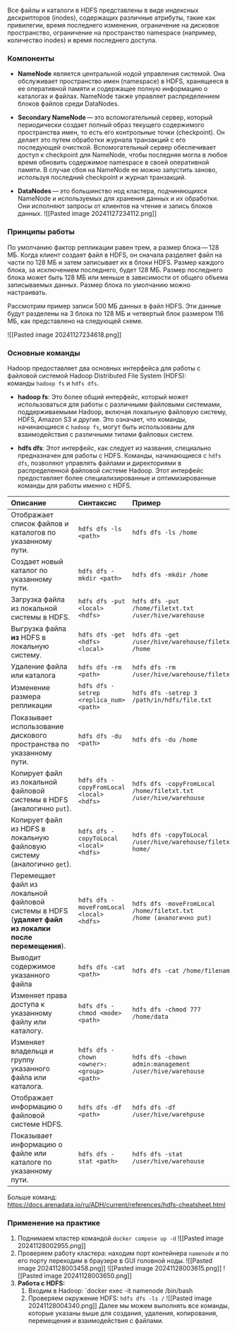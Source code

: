 Все файлы и каталоги в HDFS представлены в виде индексных дескрипторов (inodes), содержащих различные атрибуты, такие как привилегии, время последнего изменения, ограничение на дисковое пространство, ограничение на пространство namespace (например, количество inodes) и время последнего доступа.
### Компоненты

- **NameNode** является центральной нодой управления системой. Она обслуживает пространство имен (namespace) в HDFS, хранящееся в ее оперативной памяти и содержащее полную информацию о каталогах и файлах. NameNode также управляет распределением блоков файлов среди DataNodes.

- **Secondary NameNode** — это вспомогательный сервер, который периодически создает полный образ текущего содержимого пространства имен, то есть его контрольные точки (checkpoint). Он делает это путем обработки журнала транзакций с его последующей очисткой. Вспомогательный сервер обеспечивает доступ к checkpoint для NameNode, чтобы последняя могла в любое время обновить содержимое namespace в своей оперативной памяти. В случае сбоя на NameNode ее можно запустить заново, используя последний checkpoint и журнал транзакций.

- **DataNodes** — это большинство нод кластера, подчиняющихся NameNode и используемых для хранения данных и их обработки. Они исполняют запросы от клиентов на чтение и запись блоков данных.
![[Pasted image 20241127234112.png]]
### Принципы работы

По умолчанию фактор репликации равен трем, а размер блока — 128 МБ. Когда клиент создает файл в HDFS, он сначала разделяет файл на части по 128 МБ и затем записывает их в блоки HDFS. Размер каждого блока, за исключением последнего, будет 128 МБ. Размер последнего блока может быть 128 МБ или меньше в зависимости от общего объема записываемых данных. Размер блока по умолчанию можно настраивать.

Рассмотрим пример записи 500 МБ данных в файл HDFS. Эти данные будут разделены на 3 блока по 128 МБ и четвертый блок размером 116 МБ, как представлено на следующей схеме.

![[Pasted image 20241127234618.png]]
### Основные команды
Hadoop предоставляет два основных интерфейса для работы с файловой системой Hadoop Distributed File System (HDFS): команды `hadoop fs` и `hdfs dfs`.

- **hadoop fs**: Это более общий интерфейс, который может использоваться для работы с различными файловыми системами, поддерживаемыми Hadoop, включая локальную файловую систему, HDFS, Amazon S3 и другие. Это означает, что команды, начинающиеся с `hadoop fs`, могут быть использованы для взаимодействия с различными типами файловых систем.

- **hdfs dfs**: Этот интерфейс, как следует из названия, специально предназначен для работы с HDFS. Команды, начинающиеся с `hdfs dfs`, позволяют управлять файлами и директориями в распределенной файловой системе Hadoop. Этот интерфейс предоставляет более специализированные и оптимизированные команды для работы именно с HDFS.

| Описание                                                                                              | Синтаксис                                    | Пример                                                                   |     |
| :---------------------------------------------------------------------------------------------------- | :------------------------------------------- | :----------------------------------------------------------------------- | --- |
| Отображает список файлов и каталогов по указанному пути.                                              | `hdfs dfs -ls <path>`                        | `hdfs dfs -ls /home`                                                     |     |
| Создает новый каталог по указанному пути.                                                             | `hdfs dfs -mkdir <path>`                     | `hdfs dfs -mkdir /home`                                                  |     |
| Загрузка файла из локальной системы в HDFS.                                                           | `hdfs dfs -put <local> <hdfs>`               | `hdfs dfs -put `<br>`/home/filetxt.txt /user/hive/warehouse`             |     |
| Выгрузка файла **из** HDFS в локальную систему.                                                       | `hdfs dfs -get <hdfs> <local>`               | `hdfs dfs -get` `/user/hive/warehouse/filetxt.txt /home`                 |     |
| Удаление файла или каталога                                                                           | `hdfs dfs -rm <path>`                        | `hdfs dfs -rm` `/user/hive/warehouse/filetxt.txt`                        |     |
| Изменение размера репликации                                                                          | `hdfs dfs -setrep <replica_num>`<br>`<path>` | `hdfs dfs -setrep 3 /path/in/hdfs/file.txt`                              |     |
| Показывает использование дискового пространства по указанному пути.                                   | `hdfs dfs -du <path>`                        | `hdfs dfs -du /home`                                                     |     |
| Копирует файл из локальной файловой системы в HDFS (аналогично `put`).                                | `hdfs dfs -copyFromLocal <local> <hdfs>`     | `hdfs dfs -copyFromLocal /home/filetxt.txt /user/hive/warehouse`         |     |
| Копирует файл из HDFS в локальную файловую систему (аналогично `get`).                                | `hdfs dfs -copyToLocal <local> <hdfs>`       | `hdfs dfs -copyToLocal /user/hive/warehouse/filetxt.txt`<br>`home/`      |     |
| Перемещает файл из локальной файловой системы в HDFS (**удаляет файл из локалки после перемещения**). | `hdfs dfs -moveFromLocal <local> <hdfs>`     | `hdfs dfs -moveFromLocal /home/filetxt.txt` <br>`/home (аналогично put)` |     |
| Выводит содержимое указанного файла                                                                   | `hdfs dfs -cat <path>`                       | `hdfs dfs -cat /home/filename.txt`                                       |     |
| Изменяет права доступа к указанному файлу или каталогу.                                               | `hdfs dfs -chmod <mode> <path>`              | `hdfs dfs -chmod 777` <br>`/home/data`                                   |     |
| Изменяет владельца и группу указанного файла или каталога.                                            | `hdfs dfs -chown <owner>:<group> <path>`     | `hdfs dfs -chown` <br>`admin:management` <br>`/user/hive/warehouse`      |     |
| Отображает информацию о файловой системе HDFS.                                                        | `hdfs dfs -df <path>`                        | `hdfs dfs -df /user/hive/warehpuse`                                      |     |
| Показывает информацию о файле или каталоге по указанному пути.                                        | `hdfs dfs -stat <path>`                      | `hdfs dfs -stat` <br>`/user/hive/warehouse`                              |     |
Больше команд: https://docs.arenadata.io/ru/ADH/current/references/hdfs-cheatsheet.html

### Применение на практике

1. Поднимаем кластер командой `docker compose up -d`
![[Pasted image 20241128002955.png]]
2. Проверяем работу кластера: находим порт контейнера `namenode` и по его порту переходим в браузере в GUI головной ноды.
![[Pasted image 20241128003458.png]]
![[Pasted image 20241128003615.png]]
![[Pasted image 20241128003650.png]]
3. **Работа с HDFS:** 
	1. Входим в Hadoop: `docker exec -it namenode /bin/bash
	2. Проверяем окружение HDFS: `hdfs dfs -ls /`
![[Pasted image 20241128004340.png]]
Далее мы можем выполнять все команды, которые указаны выше для создания, удаления, копирования, перемещения и взаимодействия с файлами.
